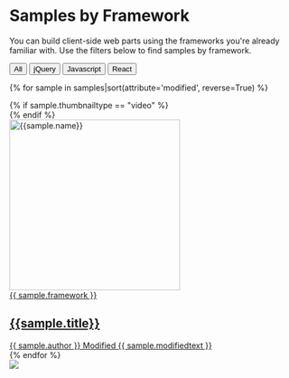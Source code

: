 # Samples by Framework

You can build client-side web parts using the frameworks you're already familiar with. Use the filters below to find samples by framework.

 <div class="well">
  <div class="button-group filters-button-group">
    <button class="button is-checked" data-filter="*">All</button>
    <button class="button" data-filter="[data-framework='jQuery']">jQuery</button>
    <button class="button" data-filter="[data-framework='Javascript']">Javascript</button>
    <button class="button" data-filter="[data-framework='React']">React</button>
  </div>

  <!-- <div class="button-group sort-button-group"> 
    <button class="button" data-sort-direction="asc" data-sort-value="original-order" type="button">Sort <i class="ms-Icon ms-Icon--Ascending" aria-hidden="true" style='display:none;'></i><i class="ms-Icon ms-Icon--Descending" aria-hidden="true"  style='display:none;'></i></button> 
    <button class="button" data-sort-direction="asc" data-sort-value="title" type="button">Title <i class="ms-Icon ms-Icon--Ascending" aria-hidden="true"  style='display:none;'></i><i class="ms-Icon ms-Icon--Descending" aria-hidden="true"  style='display:none;'></i></button> 
    <button class="button is-checked" data-sort-direction="desc" data-sort-value="modified" type="button">Modified  <i class="ms-Icon ms-Icon--Ascending" aria-hidden="true"  style='display:none;'></i><i class="ms-Icon ms-Icon--Descending" aria-hidden="true"></i></button>
  </div> -->
</div>

<div class="grid">

{% for sample in samples|sort(attribute='modified', reverse=True) %}

<div class="sample-item" data-framework="{{sample.framework}}" data-spfx="{{sample.spfx}}" data-year="{{sample.year}}" data-modified="{{sample.modified}}" data-title="{{ sample.title }}">
  <div class="sample">
  {% if sample.thumbnailtype == "video" %}
    <div class="sample-video"><i class="ms-Icon ms-Icon--VideoSolid" aria-hidden="true"></i></div>
    {% endif %}
    <div class="sample-img">
      <a class="sample-link"
        href="{{sample.url}}"
        title="{{sample.title}}">
        <picture>
          <img src="../../img/thumbnails/sm/{{ sample.name }}.png" width="302" alt="{{sample.name}}" data-fullsize="{{sample.thumbnail}}" data-orig="../../img/thumbnails/sm/{{ sample.name }}.png"/>
        </picture>
      </a>
    </div>
  </div>
      <a href="{{sample.url}}"
      title="{{ sample.title }}">
<span class="location" title="Framework: {{sample.framework}}">{{ sample.framework }}</span>
  <h2 class="name">
      {{sample.title}}</h2>
      <div class="sample-activity">
  <span class="author" title="{{ sample.author }}">{{ sample.author }}</span>
  <span class="modified">Modified {{ sample.modifiedtext }}</span>
  </div>
  </a>

</div>
    {% endfor %}
</div>

<img src="https://telemetry.sharepointpnp.com/sp-dev-fx-extensions/docs/samples/framework" />